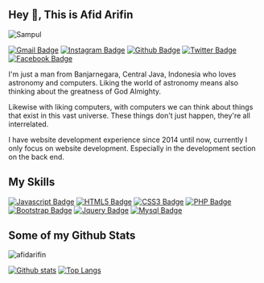 [comment]: <> (My Introduction)
## Hey 👋, This is Afid Arifin
![Sampul](https://scontent.fsrg4-1.fna.fbcdn.net/v/t39.30808-6/334050020_1345807625991463_385881265203334323_n.jpg?_nc_cat=106&ccb=1-7&_nc_sid=783fdb&_nc_eui2=AeEN_EWtrED-yToLqbhNKd3I_aJ9EH5b5r_9on0QflvmvxaWCcrLdzLUZkCsLuqram_XlP2QJTXtXkV6mdGXcldl&_nc_ohc=1vf-U-DvK5UAX_UNSte&_nc_zt=23&_nc_ht=scontent.fsrg4-1.fna&oh=00_AfBq0ir8H9K9nNKNK3jdv6647xJS0G12K-zg5e7gdc9xQQ&oe=65B24815)

[comment]: <> (My Contacts)
[![Gmail Badge](https://img.shields.io/badge/-affinbara@gmail.com-D14836?style=flat&logo=Gmail&logoColor=white&link=mailto:affinbara@gmail.com)]()
[![Instagram Badge](https://img.shields.io/badge/-afidbara-E4405F?style=flat&logo=Instagram&logoColor=white&link=https://www.instagram.com/afidbara/)]()
[![Github Badge](https://img.shields.io/badge/-afidarifin-grey?style=flat&logo=github&logoColor=white&link=https://github.com/afidarifin/)]()
[![Twitter Badge](https://img.shields.io/badge/-afidbara-00acee?style=flat&logo=twitter&logoColor=white&link=https://twitter.com/afidbara/)]()
[![Facebook Badge](https://img.shields.io/badge/-afidbara-1877F2?style=flat&logo=facebook&logoColor=white&link=https://facebook.com/afidbara/)]()

[comment]: <> (About Me)
<p align='left'>I'm just a man from Banjarnegara, Central Java, Indonesia who loves astronomy and computers. Liking the world of astronomy means also thinking about the greatness of God Almighty.</p>
<p>Likewise with liking computers, with computers we can think about things that exist in this vast universe. These things don't just happen, they're all interrelated.</p>
<p align='left'>I have website development experience since 2014 until now, currently I only focus on website development. Especially in the development section on the back end.</p>

[comment]: <> (My Skills)
## My Skills
[![Javascript Badge](https://img.shields.io/badge/-JavaScript-F7DF1E?style=flat&logo=javascript&logoColor=black)]()
[![HTML5 Badge](https://img.shields.io/badge/-HTML5-E34F26?style=flat&logo=html5&logoColor=white)]()
[![CSS3 Badge](https://img.shields.io/badge/-CSS3-1572B6?style=flat&logo=css3&logoColor=white)]()
[![PHP Badge](https://img.shields.io/badge/-PHP-777BB4?style=flat&logo=php&logoColor=white)]()
[![Bootstrap Badge](https://img.shields.io/badge/-Bootstrap-563D7C?style=flat&logo=bootstrap&logoColor=white)]()
[![Jquery Badge](https://img.shields.io/badge/-JQuery-0769AD?style=flat&logo=jquery&logoColor=white)]()
[![Mysql Badge](https://img.shields.io/badge/-MySQL-00000F?style=flat&logo=mysql&logoColor=white)]()

[comment]: <> (My Github Stats)
## Some of my Github Stats
<p align=left> <img src=https://komarev.com/ghpvc/?username=afidarifin alt=afidarifin /> </p>

[![Github stats](https://github-readme-stats.vercel.app/api?username=afidarifin&show_icons=true&include_all_commits=true)](https://github.com/afidarifin/github-readme-stats)
[![Top Langs](https://github-readme-stats.vercel.app/api/top-langs/?username=afidarifin&layout=compact)](https://github.com/afidarifin/github-readme-stats)
